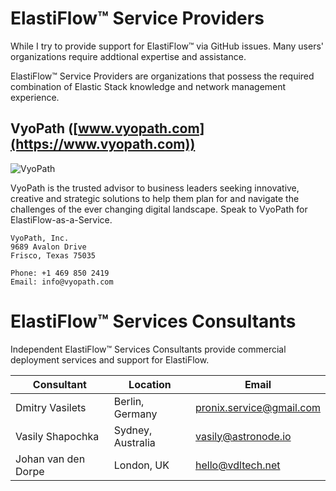 # ElastiFlow&trade; Service Providers

While I try to provide support for ElastiFlow&trade; via GitHub issues. Many users' organizations require addtional expertise and assistance.

ElastiFlow&trade; Service Providers are organizations that possess the required combination of Elastic Stack knowledge and network management experience.

## VyoPath ([www.vyopath.com](https://www.vyopath.com))

![VyoPath](https://user-images.githubusercontent.com/10326954/56861440-066d7a80-69a1-11e9-952d-8c7a1ac350c6.png)

VyoPath is the trusted advisor to business leaders seeking innovative, creative and strategic solutions to help them plan for and navigate the challenges of the ever changing digital landscape. Speak to VyoPath for ElastiFlow-as-a-Service.

```text
VyoPath, Inc.
9689 Avalon Drive
Frisco, Texas 75035

Phone: +1 469 850 2419
Email: info@vyopath.com
```

# ElastiFlow&trade; Services Consultants

Independent ElastiFlow&trade; Services Consultants provide commercial deployment services and support for ElastiFlow.

Consultant | Location | Email
--- | --- | ---
Dmitry Vasilets | Berlin, Germany | pronix.service@gmail.com
Vasily Shapochka | Sydney, Australia | vasily@astronode.io
Johan van den Dorpe | London, UK | hello@vdltech.net
